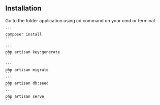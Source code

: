 ## Installation

Go to the folder application using cd command on your cmd or terminal

    ```
    composer install
    ```    
    
    ```
    php artisan key:generate
    ```
    
    ```
    php artisan migrate
    ``` 
    ```
    php artisan db:seed
    ``` 
    ```
    php artisan serve
    ``` 
